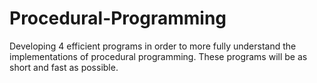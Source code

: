 # Procedural-Programming
Developing 4 efficient programs in order to more fully understand the implementations of procedural programming. These programs will be as short and fast as possible.
